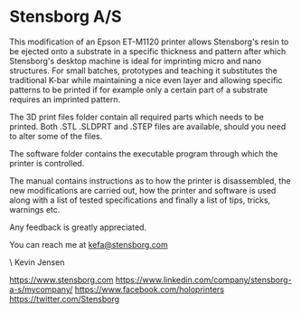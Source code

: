# Stensborg A/S
This modification of an Epson ET-M1120 printer allows Stensborg's resin to be ejected onto a substrate in a specific thickness and pattern after which Stensborg's desktop machine is ideal for imprinting micro and nano structures.
For small batches, prototypes and teaching it substitutes the traditional K-bar while maintaining a nice even layer and allowing specific patterns to be printed if for example only a certain part of a substrate requires an imprinted pattern.

The 3D print files folder contain all required parts which needs to be printed. Both .STL .SLDPRT and .STEP files are available, should you need to alter some of the files.

The software folder contains the executable program through which the printer is controlled.

The manual contains instructions as to how the printer is disassembled, the new modifications are carried out, how the printer and software is used along with a list of tested specifications and finally a list of tips, tricks, warnings etc.

Any feedback is greatly appreciated.

You can reach me at
kefa@stensborg.com

\\ Kevin Jensen

https://www.stensborg.com
https://www.linkedin.com/company/stensborg-a-s/mycompany/
https://www.facebook.com/holoprinters
https://twitter.com/Stensborg
